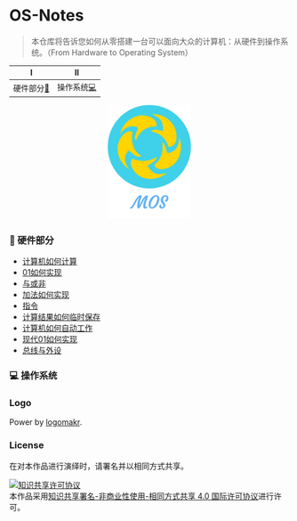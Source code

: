 # OS-Notes

> 本仓库将告诉您如何从零搭建一台可以面向大众的计算机：从硬件到操作系统。（From Hardware to Operating System）

|                       Ⅰ                        |                    Ⅱ                     |
| :--------------------------------------------: | :--------------------------------------: |
| 硬件部分[:floppy_disk:](#floppy_disk-硬件部分) | 操作系统[:computer:](#computer-操作系统) |

<div align="center"> <img src="other/moslogo.png" width="150px"/> </div>



### :floppy_disk: 硬件部分

- [计算机如何计算]()
- [01如何实现]()
- [与或非]()
- [加法如何实现]()
- [指令]()
- [计算结果如何临时保存]()
- [计算机如何自动工作]()
- [现代01如何实现]()
- [总线与外设]()

### :computer: 操作系统



### Logo

Power by [logomakr](https://logomakr.com/).
### License
在对本作品进行演绎时，请署名并以相同方式共享。

<a rel="license" href="http://creativecommons.org/licenses/by-nc-sa/4.0/"><img alt="知识共享许可协议" style="border-width:0" src="https://i.creativecommons.org/l/by-nc-sa/4.0/88x31.png" /></a><br />本作品采用<a rel="license" href="http://creativecommons.org/licenses/by-nc-sa/4.0/">知识共享署名-非商业性使用-相同方式共享 4.0 国际许可协议</a>进行许可。